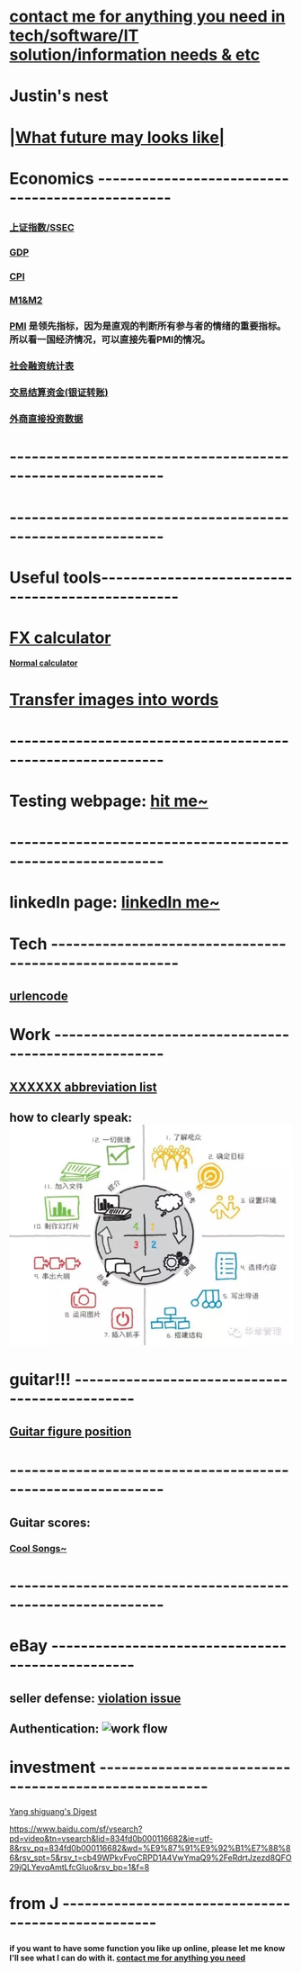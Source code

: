 # **[contact me for anything you need in tech/software/IT solution/information needs & etc](https://justinsu2019.github.io/email/email_sender.html)**

# Justin's nest

# [|What future may looks like|](https://justinsu2019.github.io/future/)

# Economics ------------------------------------------------

### [上证指数/SSEC](https://cn.investing.com/indices/shanghai-composite-historical-data)
### [GDP](http://data.eastmoney.com/cjsj/gdp.html)
### [CPI](http://data.eastmoney.com/cjsj/cpi.html)
### [M1&M2](http://data.eastmoney.com/cjsj/hbgyl.html)
### [PMI](http://data.eastmoney.com/cjsj/pmi.html) 是领先指标，因为是直观的判断所有参与者的情绪的重要指标。所以看一国经济情况，可以直接先看PMI的情况。
### [社会融资统计表](http://www.pbc.gov.cn/diaochatongjisi/116219/116319/3750274/3750282/index.html)
### [交易结算资金(银证转账)](http://data.eastmoney.com/cjsj/bankTransfer.html)
### [外商直接投资数据](http://data.eastmoney.com/cjsj/fdi.html)

# -----------------------------------------------------------

# -----------------------------------------------------------

# Useful tools-------------------------------------------------

# [FX calculator](https://justinsu2019.github.io/fx_calculator.html "FX calculator")

#### [Normal calculator]( https://justinsu2019.github.io/calculator.html)

# [Transfer images into words](https://www.onlineocr.net/zh_hans/)

# -----------------------------------------------------------

# Testing webpage: [hit me~](https://justinsu2019.github.io/homepage.html) 

# -----------------------------------------------------------

# linkedIn page: [linkedIn me~](https://www.linkedin.com/in/justin-su-a036a8188/) 

# Tech -------------------------------------------------------

## [urlencode](https://1024tools.com/urlencode)

# Work -----------------------------------------------------

## [XXXXXX abbreviation list](https://justinsu2019.github.io/Acronyms.htm)

## how to clearly speak: ![how to speak to people](https://raw.githubusercontent.com/justinsu2019/justinsu2019.github.io/master/images/work%26study/4%20steps%20to%20make%20sure.PNG)

# guitar!!! ----------------------------------------------
## [Guitar figure position]( https://justinsu2019.github.io/GuitarFigurePosition.html )

# -----------------------------------------------------------

## Guitar scores:
### [Cool Songs~](https://justinsu2019.github.io/Guitar.html) 

# -----------------------------------------------------------

# eBay -------------------------------------------------
## seller defense: [violation issue](https://sellerdefense.cn/)

## Authentication: ![work flow](https://raw.githubusercontent.com/justinsu2019/justinsu2019.github.io/master/images/Authentication.png?token=ALMIXUGBDRW4ZLOV42LU37S5DG7DI)


# investment -----------------------------------------------------
[Yang shiguang's Digest](https://zh-cn.facebook.com/pg/%E6%A5%8A%E4%B8%96%E5%85%89%E7%9A%84%E6%96%B0%E8%A6%96%E9%87%8E-362509207185719/posts/?ref=page_internal)

https://www.baidu.com/sf/vsearch?pd=video&tn=vsearch&lid=834fd0b000116682&ie=utf-8&rsv_pq=834fd0b000116682&wd=%E9%87%91%E9%92%B1%E7%88%86&rsv_spt=5&rsv_t=cb49WPkvFvoCRPD1A4VwYmaQ9%2FeRdrtJzezd8QFO29jQLYevqAmtLfcGIuo&rsv_bp=1&f=8


# from J ---------------------------------------------------
#### if you want to have some function you like up online, please let me know I'll see what I can do with it. [contact me for anything you need](https://justinsu2019.github.io/email/email_sender.html)
